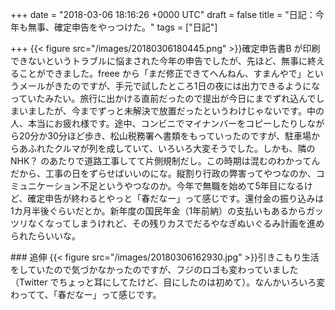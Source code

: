 
+++
date = "2018-03-06 18:16:26 +0000 UTC"
draft = false
title = "日記：今年も無事、確定申告をやっつけた。"
tags = ["日記"]

+++
{{< figure src="/images/20180306180445.png"  >}}確定申告書B が印刷できないというトラブルに悩まされた今年の申告でしたが、先ほど、無事に終えることができました。freee から「まだ修正できてへんねん、すまんやで」というメールがきたのですが、手元で試したところ1日の夜には出力できるようになっていたみたい。旅行に出かける直前だったので提出が今日にまでずれ込んでしまいましたが、今までずっと未解決で放置だったというわけじゃないです。中の人、本当にお疲れ様です。途中、コンビニでマイナンバーをコピーしたりしながら20分か30分ほど歩き、松山税務署へ書類をもっていったのですが、駐車場からあふれたクルマが列を成していて、いろいろ大変そうでした。しかも、隣の NHK？ のあたりで道路工事してて片側規制だし。この時期は混むのわかってんだから、工事の日をずらせばいいのにな。縦割り行政の弊害ってやつなのか、コミュニケーション不足というやつなのか。今年で無職を始めて5年目になるけど、確定申告が終わるとやっと「春だなー」って感じです。還付金の振り込みは1カ月半後ぐらいだとか。新年度の国民年金（1年前納）の支払いもあるからガッツリなくなってしまうけれど、その残りカスでだるやなぎぬいぐるみ計画を進められたらいいな。

<div class="section">
    ### 追伸
    {{< figure src="/images/20180306162930.jpg"  >}}引きこもり生活をしていたので気づかなかったのですが、フジのロゴも変わっていました（Twitter でちょっと耳にしてたけど、目にしたのは初めて）。なんかいろいろ変わってて、「春だなー」って感じです。

</div>

